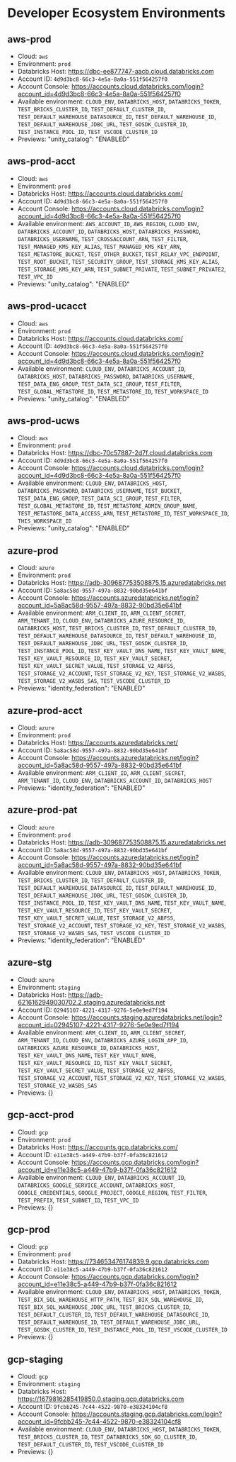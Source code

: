 # Developer Ecosystem Environments

## aws-prod
 * Cloud: `aws`
 * Environment: `prod`
 * Databricks Host: https://dbc-ee877747-aacb.cloud.databricks.com
 * Account ID: `4d9d3bc8-66c3-4e5a-8a0a-551f564257f0`
 * Account Console: https://accounts.cloud.databricks.com/login?account_id=4d9d3bc8-66c3-4e5a-8a0a-551f564257f0
 * Available environment: `CLOUD_ENV`, `DATABRICKS_HOST`, `DATABRICKS_TOKEN`, `TEST_BRICKS_CLUSTER_ID`, `TEST_DEFAULT_CLUSTER_ID`, `TEST_DEFAULT_WAREHOUSE_DATASOURCE_ID`, `TEST_DEFAULT_WAREHOUSE_ID`, `TEST_DEFAULT_WAREHOUSE_JDBC_URL`, `TEST_GOSDK_CLUSTER_ID`, `TEST_INSTANCE_POOL_ID`, `TEST_VSCODE_CLUSTER_ID`
 * Previews: "unity_catalog": "ENABLED"

## aws-prod-acct
 * Cloud: `aws`
 * Environment: `prod`
 * Databricks Host: https://accounts.cloud.databricks.com/
 * Account ID: `4d9d3bc8-66c3-4e5a-8a0a-551f564257f0`
 * Account Console: https://accounts.cloud.databricks.com/login?account_id=4d9d3bc8-66c3-4e5a-8a0a-551f564257f0
 * Available environment: `AWS_ACCOUNT_ID`, `AWS_REGION`, `CLOUD_ENV`, `DATABRICKS_ACCOUNT_ID`, `DATABRICKS_HOST`, `DATABRICKS_PASSWORD`, `DATABRICKS_USERNAME`, `TEST_CROSSACCOUNT_ARN`, `TEST_FILTER`, `TEST_MANAGED_KMS_KEY_ALIAS`, `TEST_MANAGED_KMS_KEY_ARN`, `TEST_METASTORE_BUCKET`, `TEST_OTHER_BUCKET`, `TEST_RELAY_VPC_ENDPOINT`, `TEST_ROOT_BUCKET`, `TEST_SECURITY_GROUP`, `TEST_STORAGE_KMS_KEY_ALIAS`, `TEST_STORAGE_KMS_KEY_ARN`, `TEST_SUBNET_PRIVATE`, `TEST_SUBNET_PRIVATE2`, `TEST_VPC_ID`
 * Previews: "unity_catalog": "ENABLED"

## aws-prod-ucacct
 * Cloud: `aws`
 * Environment: `prod`
 * Databricks Host: https://accounts.cloud.databricks.com/
 * Account ID: `4d9d3bc8-66c3-4e5a-8a0a-551f564257f0`
 * Account Console: https://accounts.cloud.databricks.com/login?account_id=4d9d3bc8-66c3-4e5a-8a0a-551f564257f0
 * Available environment: `CLOUD_ENV`, `DATABRICKS_ACCOUNT_ID`, `DATABRICKS_HOST`, `DATABRICKS_PASSWORD`, `DATABRICKS_USERNAME`, `TEST_DATA_ENG_GROUP`, `TEST_DATA_SCI_GROUP`, `TEST_FILTER`, `TEST_GLOBAL_METASTORE_ID`, `TEST_METASTORE_ID`, `TEST_WORKSPACE_ID`
 * Previews: "unity_catalog": "ENABLED"

## aws-prod-ucws
 * Cloud: `aws`
 * Environment: `prod`
 * Databricks Host: https://dbc-70c57887-2d7f.cloud.databricks.com
 * Account ID: `4d9d3bc8-66c3-4e5a-8a0a-551f564257f0`
 * Account Console: https://accounts.cloud.databricks.com/login?account_id=4d9d3bc8-66c3-4e5a-8a0a-551f564257f0
 * Available environment: `CLOUD_ENV`, `DATABRICKS_HOST`, `DATABRICKS_PASSWORD`, `DATABRICKS_USERNAME`, `TEST_BUCKET`, `TEST_DATA_ENG_GROUP`, `TEST_DATA_SCI_GROUP`, `TEST_FILTER`, `TEST_GLOBAL_METASTORE_ID`, `TEST_METASTORE_ADMIN_GROUP_NAME`, `TEST_METASTORE_DATA_ACCESS_ARN`, `TEST_METASTORE_ID`, `TEST_WORKSPACE_ID`, `THIS_WORKSPACE_ID`
 * Previews: "unity_catalog": "ENABLED"

## azure-prod
 * Cloud: `azure`
 * Environment: `prod`
 * Databricks Host: https://adb-309687753508875.15.azuredatabricks.net
 * Account ID: `5a8ac58d-9557-497a-8832-90bd35e641bf`
 * Account Console: https://accounts.azuredatabricks.net/login?account_id=5a8ac58d-9557-497a-8832-90bd35e641bf
 * Available environment: `ARM_CLIENT_ID`, `ARM_CLIENT_SECRET`, `ARM_TENANT_ID`, `CLOUD_ENV`, `DATABRICKS_AZURE_RESOURCE_ID`, `DATABRICKS_HOST`, `TEST_BRICKS_CLUSTER_ID`, `TEST_DEFAULT_CLUSTER_ID`, `TEST_DEFAULT_WAREHOUSE_DATASOURCE_ID`, `TEST_DEFAULT_WAREHOUSE_ID`, `TEST_DEFAULT_WAREHOUSE_JDBC_URL`, `TEST_GOSDK_CLUSTER_ID`, `TEST_INSTANCE_POOL_ID`, `TEST_KEY_VAULT_DNS_NAME`, `TEST_KEY_VAULT_NAME`, `TEST_KEY_VAULT_RESOURCE_ID`, `TEST_KEY_VAULT_SECRET`, `TEST_KEY_VAULT_SECRET_VALUE`, `TEST_STORAGE_V2_ABFSS`, `TEST_STORAGE_V2_ACCOUNT`, `TEST_STORAGE_V2_KEY`, `TEST_STORAGE_V2_WASBS`, `TEST_STORAGE_V2_WASBS_SAS`, `TEST_VSCODE_CLUSTER_ID`
 * Previews: "identity_federation": "ENABLED"

## azure-prod-acct
 * Cloud: `azure`
 * Environment: `prod`
 * Databricks Host: https://accounts.azuredatabricks.net/
 * Account ID: `5a8ac58d-9557-497a-8832-90bd35e641bf`
 * Account Console: https://accounts.azuredatabricks.net/login?account_id=5a8ac58d-9557-497a-8832-90bd35e641bf
 * Available environment: `ARM_CLIENT_ID`, `ARM_CLIENT_SECRET`, `ARM_TENANT_ID`, `CLOUD_ENV`, `DATABRICKS_ACCOUNT_ID`, `DATABRICKS_HOST`
 * Previews: "identity_federation": "ENABLED"

## azure-prod-pat
 * Cloud: `azure`
 * Environment: `prod`
 * Databricks Host: https://adb-309687753508875.15.azuredatabricks.net
 * Account ID: `5a8ac58d-9557-497a-8832-90bd35e641bf`
 * Account Console: https://accounts.azuredatabricks.net/login?account_id=5a8ac58d-9557-497a-8832-90bd35e641bf
 * Available environment: `CLOUD_ENV`, `DATABRICKS_HOST`, `DATABRICKS_TOKEN`, `TEST_BRICKS_CLUSTER_ID`, `TEST_DEFAULT_CLUSTER_ID`, `TEST_DEFAULT_WAREHOUSE_DATASOURCE_ID`, `TEST_DEFAULT_WAREHOUSE_ID`, `TEST_DEFAULT_WAREHOUSE_JDBC_URL`, `TEST_GOSDK_CLUSTER_ID`, `TEST_INSTANCE_POOL_ID`, `TEST_KEY_VAULT_DNS_NAME`, `TEST_KEY_VAULT_NAME`, `TEST_KEY_VAULT_RESOURCE_ID`, `TEST_KEY_VAULT_SECRET`, `TEST_KEY_VAULT_SECRET_VALUE`, `TEST_STORAGE_V2_ABFSS`, `TEST_STORAGE_V2_ACCOUNT`, `TEST_STORAGE_V2_KEY`, `TEST_STORAGE_V2_WASBS`, `TEST_STORAGE_V2_WASBS_SAS`, `TEST_VSCODE_CLUSTER_ID`
 * Previews: "identity_federation": "ENABLED"

## azure-stg
 * Cloud: `azure`
 * Environment: `staging`
 * Databricks Host: https://adb-6216162949030702.2.staging.azuredatabricks.net
 * Account ID: `02945107-4221-4317-9276-5e0e9ed7f194`
 * Account Console: https://accounts.staging.azuredatabricks.net/login?account_id=02945107-4221-4317-9276-5e0e9ed7f194
 * Available environment: `ARM_CLIENT_ID`, `ARM_CLIENT_SECRET`, `ARM_TENANT_ID`, `CLOUD_ENV`, `DATABRICKS_AZURE_LOGIN_APP_ID`, `DATABRICKS_AZURE_RESOURCE_ID`, `DATABRICKS_HOST`, `TEST_KEY_VAULT_DNS_NAME`, `TEST_KEY_VAULT_NAME`, `TEST_KEY_VAULT_RESOURCE_ID`, `TEST_KEY_VAULT_SECRET`, `TEST_KEY_VAULT_SECRET_VALUE`, `TEST_STORAGE_V2_ABFSS`, `TEST_STORAGE_V2_ACCOUNT`, `TEST_STORAGE_V2_KEY`, `TEST_STORAGE_V2_WASBS`, `TEST_STORAGE_V2_WASBS_SAS`
 * Previews: {}

## gcp-acct-prod
 * Cloud: `gcp`
 * Environment: `prod`
 * Databricks Host: https://accounts.gcp.databricks.com/
 * Account ID: `e11e38c5-a449-47b9-b37f-0fa36c821612`
 * Account Console: https://accounts.gcp.databricks.com/login?account_id=e11e38c5-a449-47b9-b37f-0fa36c821612
 * Available environment: `CLOUD_ENV`, `DATABRICKS_ACCOUNT_ID`, `DATABRICKS_GOOGLE_SERVICE_ACCOUNT`, `DATABRICKS_HOST`, `GOOGLE_CREDENTIALS`, `GOOGLE_PROJECT`, `GOOGLE_REGION`, `TEST_FILTER`, `TEST_PREFIX`, `TEST_SUBNET_ID`, `TEST_VPC_ID`
 * Previews: {}

## gcp-prod
 * Cloud: `gcp`
 * Environment: `prod`
 * Databricks Host: https://734653476174839.9.gcp.databricks.com
 * Account ID: `e11e38c5-a449-47b9-b37f-0fa36c821612`
 * Account Console: https://accounts.gcp.databricks.com/login?account_id=e11e38c5-a449-47b9-b37f-0fa36c821612
 * Available environment: `CLOUD_ENV`, `DATABRICKS_HOST`, `DATABRICKS_TOKEN`, `TEST_BIX_SQL_WAREHOUSE_HTTP_PATH`, `TEST_BIX_SQL_WAREHOUSE_ID`, `TEST_BIX_SQL_WAREHOUSE_JDBC_URL`, `TEST_BRICKS_CLUSTER_ID`, `TEST_DEFAULT_CLUSTER_ID`, `TEST_DEFAULT_WAREHOUSE_DATASOURCE_ID`, `TEST_DEFAULT_WAREHOUSE_ID`, `TEST_DEFAULT_WAREHOUSE_JDBC_URL`, `TEST_GOSDK_CLUSTER_ID`, `TEST_INSTANCE_POOL_ID`, `TEST_VSCODE_CLUSTER_ID`
 * Previews: {}

## gcp-staging
 * Cloud: `gcp`
 * Environment: `staging`
 * Databricks Host: https://1679816285419850.0.staging.gcp.databricks.com
 * Account ID: `9fcbb245-7c44-4522-9870-e38324104cf8`
 * Account Console: https://accounts.staging.gcp.databricks.com/login?account_id=9fcbb245-7c44-4522-9870-e38324104cf8
 * Available environment: `CLOUD_ENV`, `DATABRICKS_HOST`, `DATABRICKS_TOKEN`, `TEST_BRICKS_CLUSTER_ID`, `TEST_DATABRICKS_SDK_GO_CLUSTER_ID`, `TEST_DEFAULT_CLUSTER_ID`, `TEST_VSCODE_CLUSTER_ID`
 * Previews: {}

